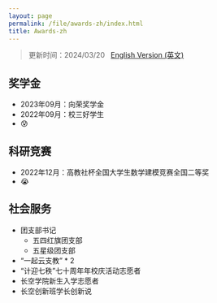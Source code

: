 ```yaml
---
layout: page
permalink: /file/awards-zh/index.html
title: Awards-zh
---
```


> 更新时间：2024/03/20 &nbsp; [English Version (英文)](../awards.md/)

## 奖学金

- 2023年09月：向荣奖学金
- 2022年09月：校三好学生
- 😰

## 科研竞赛

- 2022年12月：高教社杯全国大学生数学建模竞赛全国二等奖
- 😭

## 社会服务

- 团支部书记
  - 五四红旗团支部
  - 五星级团支部
- “一起云支教” * 2
- “计迎七秩”七十周年年校庆活动志愿者
- 长空学院新生入学志愿者
- 长空创新班学长创新说 

